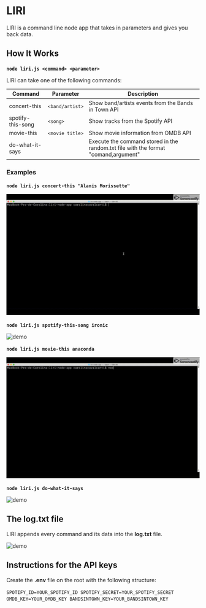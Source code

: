 # LIRI

LIRI is a command line node app that takes in parameters and gives you back data.

## How It Works

**`node liri.js <command> <parameter>`**

LIRI can take one of the following commands:

Command | Parameter | Description
------------ | ------------ | ------------
concert-this | `<band/artist>` | Show band/artists events from the Bands in Town API 
spotify-this-song | `<song>` | Show tracks from the Spotify API
movie-this | `<movie title>` | Show movie information from OMDB API
do-what-it-says |  |  Execute the command stored in the random.txt file with the format "comand,argument"

### Examples

**`node liri.js concert-this "Alanis Morissette"`**

![demo](demo/concert-this.gif)

**`node liri.js spotify-this-song ironic`**

![demo](demo/spotify-this-song.gif)

**`node liri.js movie-this anaconda`**

![demo](demo/movie-this.gif)

**`node liri.js do-what-it-says`**

![demo](demo/do-what-it-says.gif)

## The log.txt file

LIRI appends every command and its data into the **log.txt** file.

![demo](demo/log-data.gif)

## Instructions for the API keys

Create the **.env** file on the root with the following structure:

``
SPOTIFY_ID=YOUR_SPOTIFY_ID
SPOTIFY_SECRET=YOUR_SPOTIFY_SECRET
OMDB_KEY=YOUR_OMDB_KEY
BANDSINTOWN_KEY=YOUR_BANDSINTOWN_KEY
``
